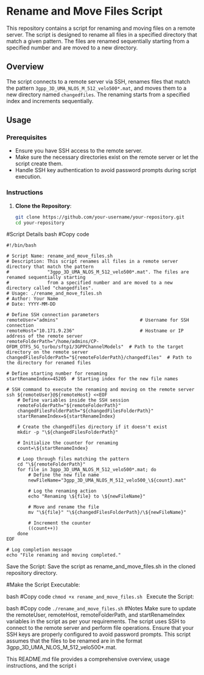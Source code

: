 # Rename and Move Files Script

This repository contains a script for renaming and moving files on a remote server. The script is designed to rename all files in a specified directory that match a given pattern. The files are renamed sequentially starting from a specified number and are moved to a new directory.

## Overview

The script connects to a remote server via SSH, renames files that match the pattern `3gpp_3D_UMA_NLOS_M_512_velo500*.mat`, and moves them to a new directory named `changedfiles`. The renaming starts from a specified index and increments sequentially.

## Usage

### Prerequisites

- Ensure you have SSH access to the remote server.
- Make sure the necessary directories exist on the remote server or let the script create them.
- Handle SSH key authentication to avoid password prompts during script execution.

### Instructions

1. **Clone the Repository**:
   ```bash
   git clone https://github.com/your-username/your-repository.git
   cd your-repository

#Script Details
bash
#Copy code

```
#!/bin/bash

# Script Name: rename_and_move_files.sh
# Description: This script renames all files in a remote server directory that match the pattern 
#              "3gpp_3D_UMA_NLOS_M_512_velo500*.mat". The files are renamed sequentially starting 
#              from a specified number and are moved to a new directory called "changedfiles".
# Usage: ./rename_and_move_files.sh
# Author: Your Name
# Date: YYYY-MM-DD

# Define SSH connection parameters
remoteUser="admins"                              # Username for SSH connection
remoteHost="10.171.9.236"                        # Hostname or IP address of the remote server
remoteFolderPath="/home/admins/CP-OFDM_OTFS_5G_turbo/sftp1/3GPPChannelModels"  # Path to the target directory on the remote server
changedFilesFolderPath="${remoteFolderPath}/changedfiles"  # Path to the directory for renamed files

# Define starting number for renaming
startRenameIndex=45205  # Starting index for the new file names

# SSH command to execute the renaming and moving on the remote server
ssh ${remoteUser}@${remoteHost} <<EOF
    # Define variables inside the SSH session
    remoteFolderPath="${remoteFolderPath}"
    changedFilesFolderPath="${changedFilesFolderPath}"
    startRenameIndex=${startRenameIndex}

    # Create the changedfiles directory if it doesn't exist
    mkdir -p "\${changedFilesFolderPath}"

    # Initialize the counter for renaming
    count=\${startRenameIndex}

    # Loop through files matching the pattern
    cd "\${remoteFolderPath}"
    for file in 3gpp_3D_UMA_NLOS_M_512_velo500*.mat; do
        # Define the new file name
        newFileName="3gpp_3D_UMA_NLOS_M_512_velo500_\${count}.mat"
        
        # Log the renaming action
        echo "Renaming \${file} to \${newFileName}"
        
        # Move and rename the file
        mv "\${file}" "\${changedFilesFolderPath}/\${newFileName}"
        
        # Increment the counter
        ((count++))
    done
EOF

# Log completion message
echo "File renaming and moving completed."
```

Save the Script:
Save the script as rename_and_move_files.sh in the cloned repository directory.

#Make the Script Executable:

bash
#Copy code
```chmod +x rename_and_move_files.sh ```
Execute the Script:

bash
#Copy code
```./rename_and_move_files.sh```
#Notes
Make sure to update the remoteUser, remoteHost, remoteFolderPath, and startRenameIndex variables in the script as per your requirements.
The script uses SSH to connect to the remote server and perform file operations. Ensure that your SSH keys are properly configured to avoid password prompts.
This script assumes that the files to be renamed are in the format 3gpp_3D_UMA_NLOS_M_512_velo500*.mat.


This README.md file provides a comprehensive overview, usage instructions, and the script i

